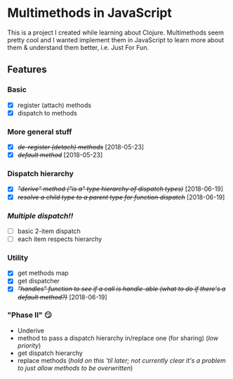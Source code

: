 # Multimethods in JavaScript

This is a project I created while learning about Clojure. Multimethods seem
pretty cool and I wanted implement them in JavaScript to learn more about them
& understand them better, i.e. Just For Fun.

## Features

### Basic

* [x] register (attach) methods
* [x] dispatch to methods

### More general stuff

* [X] ~~*de-register (detach) methods*~~ [2018-05-23]
* [X] ~~*default method*~~ [2018-05-23]

### Dispatch hierarchy

* [X] ~~*"derive" method ("is a" type hierarchy of dispatch types)*~~ [2018-06-19]
* [X] ~~*resolve a child type to a parent type for function dispatch*~~ [2018-06-19]

### _Multiple dispatch!!_

* [ ] basic 2-item dispatch
* [ ] each item respects hierarchy

### Utility

* [x] get methods map
* [x] get dispatcher
* [X] ~~*"handles" function to see if a call is handle-able (what to do if there's a default method?)*~~ [2018-06-19]

### "Phase II" 😏
* Underive
* method to pass a dispatch hierarchy in/replace one (for sharing) (_low priority_)
* get dispatch hierarchy
* replace methods (_hold on this 'til later; not currently clear it's a problem to just allow methods to be overwritten_)
